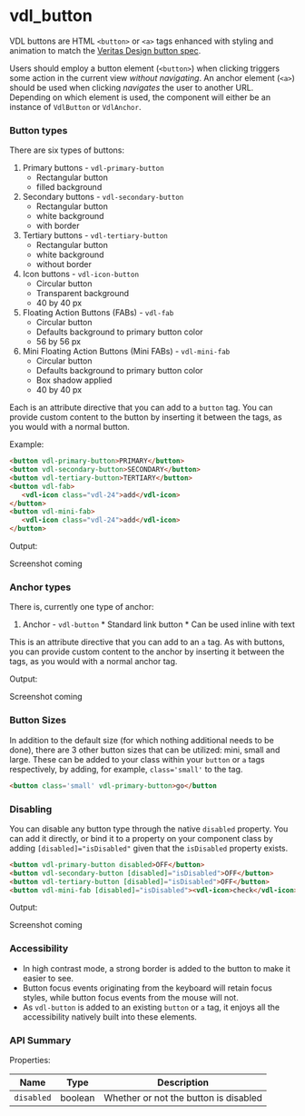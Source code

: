 # vdl_button

VDL buttons are HTML `<button>` or `<a>` tags enhanced with styling and animation to match the
[Veritas Design button spec](https://confluence.community.veritas.com/display/uxcommunity/Global+Button).

Users should employ a button element (`<button>`) when clicking triggers some action in the current
view *without navigating*. An anchor element (`<a>`) should be used when clicking *navigates*
the user to another URL. Depending on which element is used, the component will either be an
instance of `VdlButton` or `VdlAnchor`.


### Button types

There are six types of buttons:
 1. Primary buttons - `vdl-primary-button`
    * Rectangular button
    * filled background
 2. Secondary buttons - `vdl-secondary-button`
    * Rectangular button
    * white background
    * with border
 3. Tertiary buttons - `vdl-tertiary-button`
    * Rectangular button
    * white background
    * without border
 4. Icon buttons - `vdl-icon-button`
    * Circular button
    * Transparent background
    * 40 by 40 px
 5. Floating Action Buttons (FABs) - `vdl-fab`
    * Circular button
    * Defaults background to primary button color
    * 56 by 56 px
 6. Mini Floating Action Buttons (Mini FABs) - `vdl-mini-fab`
    * Circular button
    * Defaults background to primary button color
    * Box shadow applied
    * 40 by 40 px


Each is an attribute directive that you can add to a `button` tag.  You can provide custom content to the button by inserting it
between the tags, as you would with a normal button.

Example:

<!-- example(my example) -->

 ```html
<button vdl-primary-button>PRIMARY</button>
<button vdl-secondary-button>SECONDARY</button>
<button vdl-tertiary-button>TERTIARY</button>
<button vdl-fab>
    <vdl-icon class="vdl-24">add</vdl-icon>
</button>
<button vdl-mini-fab>
    <vdl-icon class="vdl-24">add</vdl-icon>
</button>
 ```

Output:

Screenshot coming

 
### Anchor types

There is, currently one type of anchor:
 1.  Anchor - `vdl-button`
    * Standard link button
    * Can be used inline with text

This is an attribute directive that you can add to an `a` tag. As with buttons, you can provide custom content to the
anchor by inserting it between the tags, as you would with a normal anchor tag.

Output:

Screenshot coming


### Button Sizes

In addition to the default size (for which nothing additional needs to be done), there are 3 other button sizes that can
be utilized: mini, small and large. These can be added to your class within your `button` or `a` tags respectively, by
adding, for example, `class='small'` to the tag.


<!-- example(my example) -->

```html
<button class='small' vdl-primary-button>go</button
```


### Disabling

You can disable any button type through the native `disabled` property.  You can add it directly, or bind it to a property on your
component class by adding `[disabled]="isDisabled"` given that the `isDisabled`
property exists.

```html
<button vdl-primary-button disabled>OFF</button>
<button vdl-secondary-button [disabled]="isDisabled">OFF</button>
<button vdl-tertiary-button [disabled]="isDisabled">OFF</button>
<button vdl-mini-fab [disabled]="isDisabled"><vdl-icon>check</vdl-icon></button>
```

Output:

Screenshot coming

### Accessibility

 * In high contrast mode, a strong border is added to the button to make it easier to see.
 * Button focus events originating from the keyboard will retain focus styles, while button focus events from the mouse will not.
 * As `vdl-button` is added to an existing `button` or `a` tag, it enjoys all the accessibility natively built into these elements.



### API Summary

Properties:

| Name | Type | Description |
| --- | --- | --- |
| `disabled` | boolean | Whether or not the button is disabled
